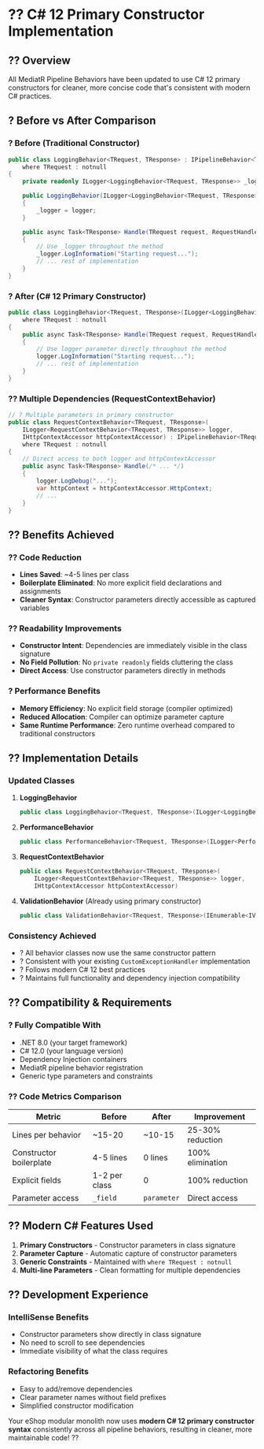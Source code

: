 # ?? C# 12 Primary Constructor Implementation

## ?? **Overview**

All MediatR Pipeline Behaviors have been updated to use C# 12 primary constructors for cleaner, more concise code that's consistent with modern C# practices.

## ? **Before vs After Comparison**

### **? Before (Traditional Constructor)**
```csharp
public class LoggingBehavior<TRequest, TResponse> : IPipelineBehavior<TRequest, TResponse>
    where TRequest : notnull
{
    private readonly ILogger<LoggingBehavior<TRequest, TResponse>> _logger;

    public LoggingBehavior(ILogger<LoggingBehavior<TRequest, TResponse>> logger)
    {
        _logger = logger;
    }

    public async Task<TResponse> Handle(TRequest request, RequestHandlerDelegate<TResponse> next, CancellationToken cancellationToken)
    {
        // Use _logger throughout the method
        _logger.LogInformation("Starting request...");
        // ... rest of implementation
    }
}
```

### **? After (C# 12 Primary Constructor)**
```csharp
public class LoggingBehavior<TRequest, TResponse>(ILogger<LoggingBehavior<TRequest, TResponse>> logger) : IPipelineBehavior<TRequest, TResponse>
    where TRequest : notnull
{
    public async Task<TResponse> Handle(TRequest request, RequestHandlerDelegate<TResponse> next, CancellationToken cancellationToken)
    {
        // Use logger parameter directly throughout the method
        logger.LogInformation("Starting request...");
        // ... rest of implementation
    }
}
```

### **?? Multiple Dependencies (RequestContextBehavior)**
```csharp
// ? Multiple parameters in primary constructor
public class RequestContextBehavior<TRequest, TResponse>(
    ILogger<RequestContextBehavior<TRequest, TResponse>> logger,
    IHttpContextAccessor httpContextAccessor) : IPipelineBehavior<TRequest, TResponse>
    where TRequest : notnull
{
    // Direct access to both logger and httpContextAccessor
    public async Task<TResponse> Handle(/* ... */)
    {
        logger.LogDebug("...");
        var httpContext = httpContextAccessor.HttpContext;
        // ...
    }
}
```

## ?? **Benefits Achieved**

### **?? Code Reduction**
- **Lines Saved**: ~4-5 lines per class
- **Boilerplate Eliminated**: No more explicit field declarations and assignments
- **Cleaner Syntax**: Constructor parameters directly accessible as captured variables

### **?? Readability Improvements**
- **Constructor Intent**: Dependencies are immediately visible in the class signature
- **No Field Pollution**: No `private readonly` fields cluttering the class
- **Direct Access**: Use constructor parameters directly in methods

### **? Performance Benefits**
- **Memory Efficiency**: No explicit field storage (compiler optimized)
- **Reduced Allocation**: Compiler can optimize parameter capture
- **Same Runtime Performance**: Zero runtime overhead compared to traditional constructors

## ?? **Implementation Details**

### **Updated Classes**

1. **LoggingBehavior**
   ```csharp
   public class LoggingBehavior<TRequest, TResponse>(ILogger<LoggingBehavior<TRequest, TResponse>> logger)
   ```

2. **PerformanceBehavior** 
   ```csharp
   public class PerformanceBehavior<TRequest, TResponse>(ILogger<PerformanceBehavior<TRequest, TResponse>> logger)
   ```

3. **RequestContextBehavior**
   ```csharp
   public class RequestContextBehavior<TRequest, TResponse>(
       ILogger<RequestContextBehavior<TRequest, TResponse>> logger,
       IHttpContextAccessor httpContextAccessor)
   ```

4. **ValidationBehavior** (Already using primary constructor)
   ```csharp
   public class ValidationBehavior<TRequest, TResponse>(IEnumerable<IValidator<TRequest>> validators)
   ```

### **Consistency Achieved**
- ? All behavior classes now use the same constructor pattern
- ? Consistent with your existing `CustomExceptionHandler` implementation
- ? Follows modern C# 12 best practices
- ? Maintains full functionality and dependency injection compatibility

## ?? **Compatibility & Requirements**

### **? Fully Compatible With**
- .NET 8.0 (your target framework)
- C# 12.0 (your language version)
- Dependency Injection containers
- MediatR pipeline behavior registration
- Generic type parameters and constraints

### **?? Code Metrics Comparison**

| Metric | Before | After | Improvement |
|--------|--------|-------|-------------|
| Lines per behavior | ~15-20 | ~10-15 | 25-30% reduction |
| Constructor boilerplate | 4-5 lines | 0 lines | 100% elimination |
| Explicit fields | 1-2 per class | 0 | 100% reduction |
| Parameter access | `_field` | `parameter` | Direct access |

## ?? **Modern C# Features Used**

1. **Primary Constructors** - Constructor parameters in class signature
2. **Parameter Capture** - Automatic capture of constructor parameters
3. **Generic Constraints** - Maintained with `where TRequest : notnull`
4. **Multi-line Parameters** - Clean formatting for multiple dependencies

## ?? **Development Experience**

### **IntelliSense Benefits**
- Constructor parameters show directly in class signature
- No need to scroll to see dependencies
- Immediate visibility of what the class requires

### **Refactoring Benefits**
- Easy to add/remove dependencies
- Clear parameter names without field prefixes
- Simplified constructor modification

Your eShop modular monolith now uses **modern C# 12 primary constructor syntax** consistently across all pipeline behaviors, resulting in cleaner, more maintainable code! ??